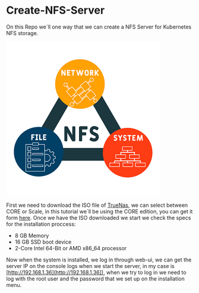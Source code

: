 # Create-NFS-Server

On this Repo we´ll one way that we can create a NFS Server for Kubernetes NFS storage.

![alt text](https://github.com/DockerSailor/Create-NFS-Server/blob/main/nfs.jpg?raw=true)

First we need to download the ISO file of [TrueNas](https://www.truenas.com/), we can select between CORE or Scale, in this tutorial we´ll be using the CORE edition, you can get it form [here](https://www.truenas.com/truenas-core/).
Once we have the ISO downloaded we start we check the specs for the installation proccess:

- 8 GB Memory
- 16 GB SSD boot device
- 2-Core Intel 64-Bit or AMD x86_64 processor

Now when the system is installed, we log in through web-ui, we can get the server IP on the console logs when we start the server, in my case is [http://192.168.1.36](http://192.168.1.36]), when we try to log in we need to log with the root user and the password that we set up on the installation menu.

